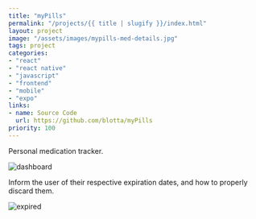 ```yaml
---
title: "myPills"
permalink: "/projects/{{ title | slugify }}/index.html"
layout: project
image: "/assets/images/mypills-med-details.jpg"
tags: project
categories:
- "react"
- "react native"
- "javascript"
- "frontend"
- "mobile"
- "expo"
links:
- name: Source Code
  url: https://github.com/blotta/myPills
priority: 100
---
```


Personal medication tracker.

![dashboard](/assets/images/mypills-dashboard.jpg)

Inform the user of their respective expiration dates, and how to properly discard them.

![expired](/assets/images/mypills-expired.jpg)